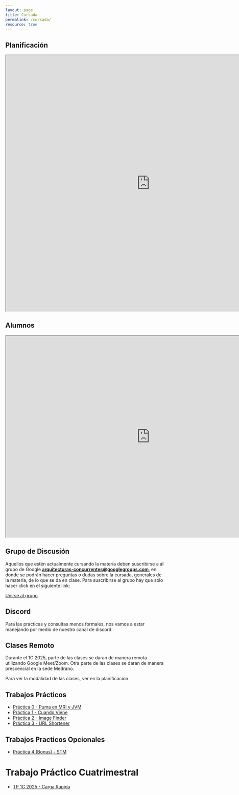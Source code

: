```yaml
---
layout: page
title: Cursada
permalink: /cursada/
resource: true
---
```


## Planificación 

<iframe style="width: 900px; height:800px" 
  src="https://docs.google.com/spreadsheets/d/e/2PACX-1vQLs6Xv6f8L8v4B-sq6pG26WKgmH7cf5ffqT8QJXkL81_u2CQhQaXLaZJ0S1wbZtf0Mw6-Ice8VSgue/pubhtml?gid=1572099357&single=true"></iframe>

## Alumnos

<iframe style="width: 900px; height:630px"
  src="https://docs.google.com/spreadsheets/d/e/2PACX-1vSyNWDTH0_RrnMRjKwuN5XTewYI_SzHmGS_IKUBx4TRfkJlnZUD_CbQv4a7fEvisgcx0GGVVC3BeMKR/pubhtml?gid=14498211&single=true"></iframe>


## Grupo de Discusión

Aquellos que estén actualmente cursando la materia deben suscribirse a al grupo de Google **arquitecturas-concurrentes@googlegroups.com**, en donde se podrán
hacer preguntas o dudas sobre la cursada, generales de la materia, de lo que se da en clase. Para suscribirse al grupo hay que solo hacer click en el siguiente link:

<a href="https://groups.google.com/forum/#!forum/arquitecturas-concurrentes/join">Unirse al grupo</a>


## Discord ##

Para las practicas y consultas menos formales, nos vamos a estar manejando por medio de nuestro canal de discord.

## Clases Remoto ##

Durante el 1C 2025, parte de las clases se daran de manera remota utilizando Google Meet/Zoom. Otra parte de las clases se daran de manera prescencial en la sede Medrano.

Para ver la modalidad de las clases, ver en la planificacion

## Trabajos Prácticos ##

* [Práctica 0 - Puma en MRI y JVM](https://github.com/arquitecturas-concurrentes/iasc-practica-ruby)
* [Práctica 1 - Cuando Viene](https://github.com/arquitecturas-concurrentes/practica_cps_promises_cuando_viene)
* [Práctica 2 - Image Finder](https://github.com/arquitecturas-concurrentes/iasc-elixir-image-finder)
* [Práctica 3 - URL Shortener](https://github.com/arquitecturas-concurrentes/iasc-elixir-url-shortener)

## Trabajos Practicos Opcionales ##

* [Práctica 4 (Bonus) - STM ](https://github.com/arquitecturas-concurrentes/iasc-stm-practica)

# Trabajo Práctico Cuatrimestral #


* [TP 1C 2025 - Carga Rapida](https://docs.google.com/document/d/e/2PACX-1vSfsZMalBi7HfUBeVs-zBhx8UgxXYC0-q4qW9tLsiHODNT_Wv3YITG7loGNPQ1k_izbmA4LUicP1Tis/pub)
